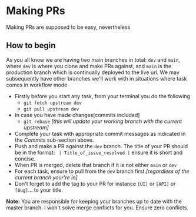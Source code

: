 # Making PRs

Making PRs are supposed to be easy, nevertheless

## How to begin

As you all know we are having two main branches in total: `dev` and `main`, where `dev` is where you clone and make PRs against, and `main` is the production branch which is continually deployed to the live url. 
We may subsequently have other branches we'll work with in situations where task comes in workflow mode

- Firstly before you start any task, from your terminal you do the following
  - `git fetch upstream dev` 
  - `git pull upstream dev`
- In case you have made changes[commits included]
  - `git rebase` _[this will update your working branch with the current upstream]_
- Complete your task with appropriate commit messages as indicated in the _Commits_ sub-section above.
- Push and make a PR against the `dev` branch. The title of your PR should be in the format: ` | Title_of_issue_resolved |` ensure it is short and concise.
- When PR is merged, delete that branch if it is not either `main` or `dev`
- For each task, ensure to pull from the `dev` branch first._[regardless of the current branch your're in]_
- Don't forget to add the tag to your PR for instance `[UI]` or `[API]` or `[Bug]`... to your title.

**Note:** You are responsible for keeping your branches up to date with the master branch. I won't solve merge conflicts for you. Ensure zero conflicts.
